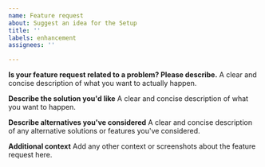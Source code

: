 ```yaml
---
name: Feature request
about: Suggest an idea for the Setup
title: ''
labels: enhancement
assignees: ''

---
```


**Is your feature request related to a problem? Please describe.**
A clear and concise description of what you want to actually happen.

**Describe the solution you'd like**
A clear and concise description of what you want to happen.

**Describe alternatives you've considered**
A clear and concise description of any alternative solutions or features you've considered.

**Additional context**
Add any other context or screenshots about the feature request here.
